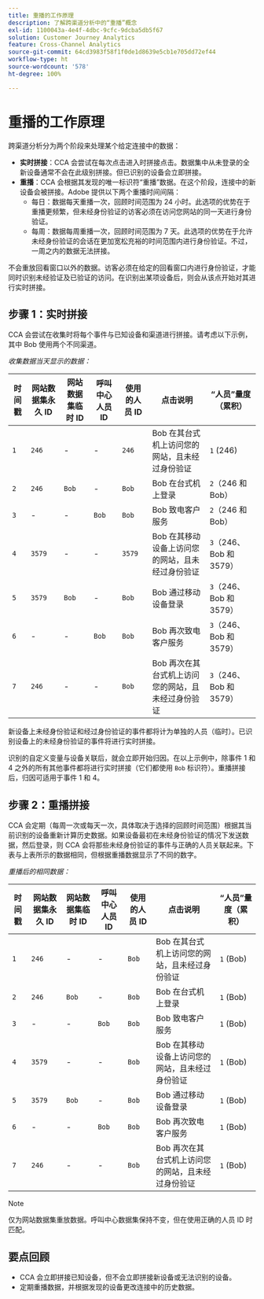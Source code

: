```yaml
---
title: 重播的工作原理
description: 了解跨渠道分析中的“重播”概念
exl-id: 1100043a-4e4f-4dbc-9cfc-9dcba5db5f67
solution: Customer Journey Analytics
feature: Cross-Channel Analytics
source-git-commit: 64cd3983f58f1f0de1d8639e5cb1e705dd72ef44
workflow-type: ht
source-wordcount: '578'
ht-degree: 100%

---
```


# 重播的工作原理

跨渠道分析分为两个阶段来处理某个给定连接中的数据：

* **实时拼接**：CCA 会尝试在每次点击进入时拼接点击。数据集中从未登录的全新设备通常不会在此级别拼接。但已识别的设备会立即拼接。
* **重播**：CCA 会根据其发现的唯一标识符“重播”数据。在这个阶段，连接中的新设备会被拼接。Adobe 提供以下两个重播时间间隔：
   * 每日：数据每天重播一次，回顾时间范围为 24 小时。此选项的优势在于重播更频繁，但未经身份验证的访客必须在访问您网站的同一天进行身份验证。
   * 每周：数据每周重播一次，回顾时间范围为 7 天。此选项的优势在于允许未经身份验证的会话在更加宽松充裕的时间范围内进行身份验证。不过，一周之内的数据无法拼接。

不会重放回看窗口以外的数据。访客必须在给定的回看窗口内进行身份验证，才能同时识别未经验证及已验证的访问。在识别出某项设备后，则会从该点开始对其进行实时拼接。

## 步骤 1：实时拼接

CCA 会尝试在收集时将每个事件与已知设备和渠道进行拼接。请考虑以下示例，其中 Bob 使用两个不同渠道。

*收集数据当天显示的数据：*

| 时间戳 | 网站数据集永久 ID | 网站数据集临时 ID | 呼叫中心人员 ID | 使用的人员 ID | 点击说明 | “人员”量度（累积） |
| --- | --- | --- | --- | --- | --- | --- |
| `1` | `246` | - | - | `246` | Bob 在其台式机上访问您的网站，且未经过身份验证 | `1` (246) |
| `2` | `246` | `Bob` | - | `Bob` | Bob 在台式机上登录 | `2`（246 和 Bob） |
| `3` | - | - | `Bob` | `Bob` | Bob 致电客户服务 | `2`（246 和 Bob） |
| `4` | `3579` | - | - | `3579` | Bob 在其移动设备上访问您的网站，且未经过身份验证 | `3`（246、Bob 和 3579） |
| `5` | `3579` | `Bob` | - | `Bob` | Bob 通过移动设备登录 | `3`（246、Bob 和 3579） |
| `6` | - | - | `Bob` | `Bob` | Bob 再次致电客户服务 | `3`（246、Bob 和 3579） |
| `7` | `246` | - | - | `Bob` | Bob 再次在其台式机上访问您的网站，且未经过身份验证 | `3`（246、Bob 和 3579） |

新设备上未经身份验证和经过身份验证的事件都将计为单独的人员（临时）。已识别设备上的未经身份验证的事件将进行实时拼接。

识别的自定义变量与设备关联后，就会立即开始归因。在以上示例中，除事件 1 和 4 之外的所有其他事件都将进行实时拼接（它们都使用 `Bob` 标识符）。重播拼接后，归因可适用于事件 1 和 4。

## 步骤 2：重播拼接

CCA 会定期（每周一次或每天一次，具体取决于选择的回顾时间范围）根据其当前识别的设备重新计算历史数据。如果设备最初在未经身份验证的情况下发送数据，然后登录，则 CCA 会将那些未经身份验证的事件与正确的人员关联起来。下表与上表所示的数据相同，但根据重播数据显示了不同的数字。

*重播后的相同数据：*

| 时间戳 | 网站数据集永久 ID | 网站数据集临时 ID | 呼叫中心人员 ID | 使用的人员 ID | 点击说明 | “人员”量度（累积） |
| --- | --- | --- | --- | --- | --- | --- |
| `1` | `246` | - | - | `Bob` | Bob 在其台式机上访问您的网站，且未经过身份验证 | `1` (Bob) |
| `2` | `246` | `Bob` | - | `Bob` | Bob 在台式机上登录 | `1` (Bob) |
| `3` | - | - | `Bob` | `Bob` | Bob 致电客户服务 | `1` (Bob) |
| `4` | `3579` | - | - | `Bob` | Bob 在其移动设备上访问您的网站，且未经过身份验证 | `1` (Bob) |
| `5` | `3579` | `Bob` | - | `Bob` | Bob 通过移动设备登录 | `1` (Bob) |
| `6` | - | - | `Bob` | `Bob` | Bob 再次致电客户服务 | `1` (Bob) |
| `7` | `246` | - | - | `Bob` | Bob 再次在其台式机上访问您的网站，且未经过身份验证 | `1` (Bob) |

>[!NOTE]
>
>仅为网站数据集重放数据。呼叫中心数据集保持不变，但在使用正确的人员 ID 时匹配。

## 要点回顾

* CCA 会立即拼接已知设备，但不会立即拼接新设备或无法识别的设备。
* 定期重播数据，并根据发现的设备更改连接中的历史数据。
